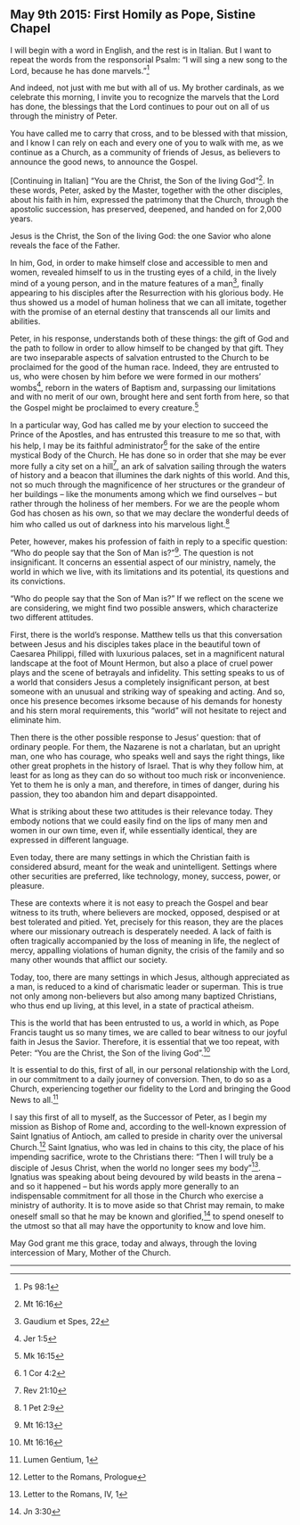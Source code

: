 ## May 9th 2015: First Homily as Pope, Sistine Chapel

I will begin with a word in English, and the rest is in Italian. But I want to repeat the words from the responsorial Psalm: “I will sing a new song to the Lord, because he has done marvels.”[^1]

And indeed, not just with me but with all of us. My brother cardinals, as we celebrate this morning, I invite you to recognize the marvels that the Lord has done, the blessings that the Lord continues to pour out on all of us through the ministry of Peter.

You have called me to carry that cross, and to be blessed with that mission, and I know I can rely on each and every one of you to walk with me, as we continue as a Church, as a community of friends of Jesus, as believers to announce the good news, to announce the Gospel.

[Continuing in Italian] “You are the Christ, the Son of the living God”[^2]. In these words, Peter, asked by the Master, together with the other disciples, about his faith in him, expressed the patrimony that the Church, through the apostolic succession, has preserved, deepened, and handed on for 2,000 years.

Jesus is the Christ, the Son of the living God: the one Savior who alone reveals the face of the Father.

In him, God, in order to make himself close and accessible to men and women, revealed himself to us in the trusting eyes of a child, in the lively mind of a young person, and in the mature features of a man[^3], finally appearing to his disciples after the Resurrection with his glorious body. He thus showed us a model of human holiness that we can all imitate, together with the promise of an eternal destiny that transcends all our limits and abilities.

Peter, in his response, understands both of these things: the gift of God and the path to follow in order to allow himself to be changed by that gift. They are two inseparable aspects of salvation entrusted to the Church to be proclaimed for the good of the human race. Indeed, they are entrusted to us, who were chosen by him before we were formed in our mothers’ wombs[^4], reborn in the waters of Baptism and, surpassing our limitations and with no merit of our own, brought here and sent forth from here, so that the Gospel might be proclaimed to every creature.[^5]

In a particular way, God has called me by your election to succeed the Prince of the Apostles, and has entrusted this treasure to me so that, with his help, I may be its faithful administrator[^6] for the sake of the entire mystical Body of the Church. He has done so in order that she may be ever more fully a city set on a hill[^7], an ark of salvation sailing through the waters of history and a beacon that illumines the dark nights of this world. And this, not so much through the magnificence of her structures or the grandeur of her buildings – like the monuments among which we find ourselves – but rather through the holiness of her members. For we are the people whom God has chosen as his own, so that we may declare the wonderful deeds of him who called us out of darkness into his marvelous light.[^8]

Peter, however, makes his profession of faith in reply to a specific question: “Who do people say that the Son of Man is?”[^9]. The question is not insignificant. It concerns an essential aspect of our ministry, namely, the world in which we live, with its limitations and its potential, its questions and its convictions.

“Who do people say that the Son of Man is?” If we reflect on the scene we are considering, we might find two possible answers, which characterize two different attitudes. 

First, there is the world’s response. Matthew tells us that this conversation between Jesus and his disciples takes place in the beautiful town of Caesarea Philippi, filled with luxurious palaces, set in a magnificent natural landscape at the foot of Mount Hermon, but also a place of cruel power plays and the scene of betrayals and infidelity. This setting speaks to us of a world that considers Jesus a completely insignificant person, at best someone with an unusual and striking way of speaking and acting. And so, once his presence becomes irksome because of his demands for honesty and his stern moral requirements, this “world” will not hesitate to reject and eliminate him.

Then there is the other possible response to Jesus’ question: that of ordinary people. For them, the Nazarene is not a charlatan, but an upright man, one who has courage, who speaks well and says the right things, like other great prophets in the history of Israel. That is why they follow him, at least for as long as they can do so without too much risk or inconvenience. Yet to them he is only a man, and therefore, in times of danger, during his passion, they too abandon him and depart disappointed.

What is striking about these two attitudes is their relevance today. They embody notions that we could easily find on the lips of many men and women in our own time, even if, while essentially identical, they are expressed in different language.

Even today, there are many settings in which the Christian faith is considered absurd, meant for the weak and unintelligent. Settings where other securities are preferred, like technology, money, success, power, or pleasure.

These are contexts where it is not easy to preach the Gospel and bear witness to its truth, where believers are mocked, opposed, despised or at best tolerated and pitied. Yet, precisely for this reason, they are the places where our missionary outreach is desperately needed. A lack of faith is often tragically accompanied by the loss of meaning in life, the neglect of mercy, appalling violations of human dignity, the crisis of the family and so many other wounds that afflict our society.

Today, too, there are many settings in which Jesus, although appreciated as a man, is reduced to a kind of charismatic leader or superman. This is true not only among non-believers but also among many baptized Christians, who thus end up living, at this level, in a state of practical atheism.

This is the world that has been entrusted to us, a world in which, as Pope Francis taught us so many times, we are called to bear witness to our joyful faith in Jesus the Savior. Therefore, it is essential that we too repeat, with Peter: “You are the Christ, the Son of the living God”.[^10]

It is essential to do this, first of all, in our personal relationship with the Lord, in our commitment to a daily journey of conversion. Then, to do so as a Church, experiencing together our fidelity to the Lord and bringing the Good News to all.[^11]

I say this first of all to myself, as the Successor of Peter, as I begin my mission as Bishop of Rome and, according to the well-known expression of Saint Ignatius of Antioch, am called to preside in charity over the universal Church.[^12] Saint Ignatius, who was led in chains to this city, the place of his impending sacrifice, wrote to the Christians there: “Then I will truly be a disciple of Jesus Christ, when the world no longer sees my body”[^13]. Ignatius was speaking about being devoured by wild beasts in the arena – and so it happened – but his words apply more generally to an indispensable commitment for all those in the Church who exercise a ministry of authority. It is to move aside so that Christ may remain, to make oneself small so that he may be known and glorified,[^14] to spend oneself to the utmost so that all may have the opportunity to know and love him.

May God grant me this grace, today and always, through the loving intercession of Mary, Mother of the Church.

___
[^1]: Ps 98:1
[^2]: Mt 16:16
[^3]: Gaudium et Spes, 22
[^4]: Jer 1:5
[^5]: Mk 16:15
[^6]: 1 Cor 4:2
[^7]: Rev 21:10
[^8]: 1 Pet 2:9
[^9]: Mt 16:13
[^10]: Mt 16:16
[^11]: Lumen Gentium, 1
[^12]: Letter to the Romans, Prologue
[^13]: Letter to the Romans, IV, 1
[^14]: Jn 3:30